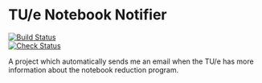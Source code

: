 # TU/e Notebook Notifier

[![Build Status](https://github.com/jmerle/tue-notebook-notifier/workflows/Build/badge.svg)](https://github.com/jmerle/tue-notebook-notifier/actions?query=workflow%3ABuild)  
[![Check Status](https://github.com/jmerle/tue-notebook-notifier/workflows/Check/badge.svg)](https://github.com/jmerle/tue-notebook-notifier/actions?query=workflow%3ACheck)

A project which automatically sends me an email when the TU/e has more information about the notebook reduction program.
